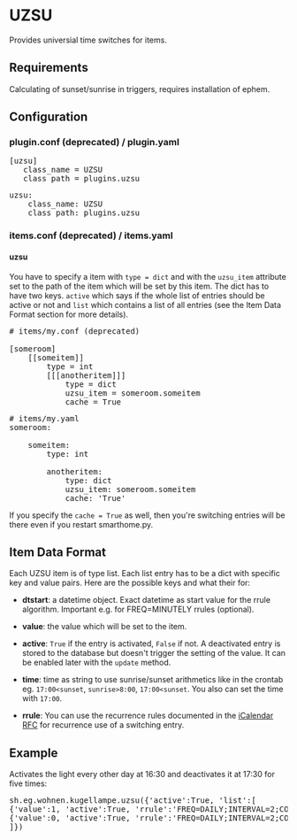 # UZSU
Provides universial time switches for items.

## Requirements
Calculating of sunset/sunrise in triggers, requires installation of ephem.

## Configuration

### plugin.conf (deprecated) / plugin.yaml

<pre>
[uzsu]
   class_name = UZSU
   class_path = plugins.uzsu
</pre>

<pre>
uzsu:
    class_name: UZSU
    class_path: plugins.uzsu
</pre>

### items.conf (deprecated) / items.yaml

#### uzsu
You have to specify a item with `type = dict` and with the `uzsu_item` attribute set to the path of the item which will be set by this item. The dict has to have two keys. `active` which says if the whole list of entries should be active or not and `list` which contains a list of all entries (see the Item Data Format section for more details).

<pre>
# items/my.conf (deprecated)

[someroom]
    [[someitem]]
        type = int
        [[[anotheritem]]]
            type = dict
            uzsu_item = someroom.someitem
            cache = True
</pre>

<pre>
# items/my.yaml
someroom:

    someitem:
        type: int

        anotheritem:
            type: dict
            uzsu_item: someroom.someitem
            cache: 'True'
</pre>

If you specify the `cache = True` as well, then you're switching entries will be there even if you restart smarthome.py.

## Item Data Format

Each UZSU item is of type list. Each list entry has to be a dict with specific key and value pairs. Here are the possible keys and what their for:

* __dtstart__: a datetime object. Exact datetime as start value for the rrule algorithm. Important e.g. for FREQ=MINUTELY rrules (optional).

* __value__: the value which will be set to the item.

* __active__: `True` if the entry is activated, `False` if not. A deactivated entry is stored to the database but doesn't trigger the setting of the value. It can be enabled later with the `update` method.

* __time__: time as string to use sunrise/sunset arithmetics like in the crontab eg. `17:00<sunset`, `sunrise>8:00`, `17:00<sunset`. You also can set the time with `17:00`.

* __rrule__: You can use the recurrence rules documented in the [iCalendar RFC](http://www.ietf.org/rfc/rfc2445.txt) for recurrence use of a switching entry.

## Example

Activates the light every other day at 16:30 and deactivates it at 17:30 for five times:

<pre>
sh.eg.wohnen.kugellampe.uzsu({'active':True, 'list':[
{'value':1, 'active':True, 'rrule':'FREQ=DAILY;INTERVAL=2;COUNT=5', 'time': '16:30'},
{'value':0, 'active':True, 'rrule':'FREQ=DAILY;INTERVAL=2;COUNT=5', 'time': '17:30'}
]})
</pre>
